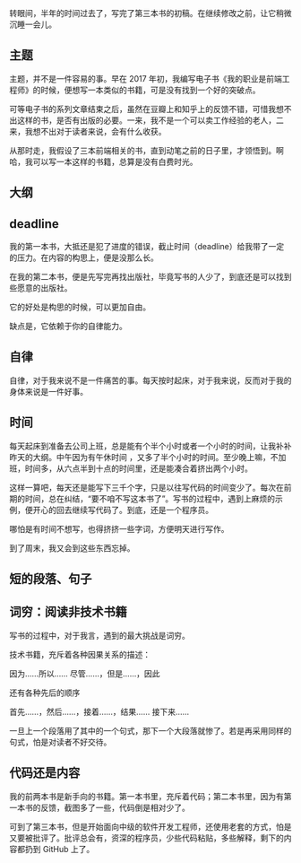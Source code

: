 转眼间，半年的时间过去了，写完了第三本书的初稿。在继续修改之前，让它稍微沉睡一会儿。

## 主题

主题，并不是一件容易的事。早在 2017 年初，我编写电子书《我的职业是前端工程师》的时候，便想写一本类似的书籍，可是没有找到一个好的突破点。

可等电子书的系列文章结束之后，虽然在豆瓣上和知乎上的反馈不错，可惜我想不出这样的书，是否有出版的必要。一来，我不是一个可以卖工作经验的老人，二来，我想不出对于读者来说，会有什么收获。

从那时走，我假设了三本前端相关的书，直到动笔之前的日子里，才领悟到。啊哈，我可以写一本这样的书籍，总算是没有白费时光。

## 大纲


## deadline

我的第一本书，大抵还是犯了进度的错误，截止时间（deadline）给我带了一定的压力。在内容的构思上，便是没那么长。

在我的第二本书，便是先写完再找出版社，毕竟写书的人少了，到底还是可以找到些愿意的出版社。

它的好处是构思的时候，可以更加自由。

缺点是，它依赖于你的自律能力。

## 自律

自律，对于我来说不是一件痛苦的事。每天按时起床，对于我来说，反而对于我的身体来说是一件好事。

## 时间

每天起床到准备去公司上班，总是能有个半个小时或者一个小时的时间，让我补补昨天的大纲。中午因为有午休时间 ，又多了半个小时的时间。至少晚上嘛，不加班，时间多，从六点半到十点的时间里，还是能凑合着挤出两个小时。

这样一算吧，每天还是能写下三千个字，只是以往写代码的时间变少了。每次在前期的时间，总在纠结，“要不咱不写这本书了”。写书的过程中，遇到上麻烦的示例，便开心的回去继续写代码了。到底，还是一个程序员。

哪怕是有时间不想写，也得挤挤一些字词，方便明天进行写作。

到了周末，我又会到这些东西忘掉。

## 短的段落、句子

## 词穷：阅读非技术书籍

写书的过程中，对于我言，遇到的最大挑战是词穷。

技术书籍，充斥着各种因果关系的描述：

因为……所以……
尽管……，但是……，因此

还有各种先后的顺序

首先……，然后……，接着……，结果……
接下来……

一旦上一个段落用了其中的一个句式，那下一个大段落就惨了。若是再采用同样的句式，怕是对读者不好交待。

## 代码还是内容

我的前两本书是新手向的书籍。第一本书里，充斥着代码；第二本书里，因为有第一本书的反馈，截图多了一些，代码倒是相对少了。

可到了第三本书，但是开始面向中级的软件开发工程师，还使用老套的方式，怕是又要被批评了。批评总会有，资深的程序员，少些代码粘贴，多些解释，剩下的内容都扔到 GitHub 上了。